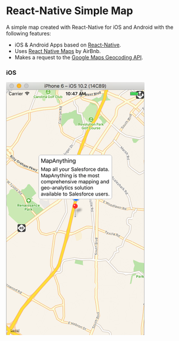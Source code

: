 # React-Native Simple Map

A simple map created with React-Native for iOS and Android with the following features:

- iOS & Android Apps based on [React-Native](https://facebook.github.io/react-native).
- Uses [React Native Maps](https://github.com/airbnb/react-native-maps) by AirBnb.
- Makes a request to the [Google Maps Geocoding API](https://developers.google.com/maps/documentation/geocoding/intro).

### iOS

![ios](map-ios.png "ios")
